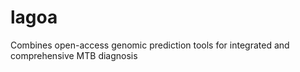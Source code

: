 # lagoa
Combines open-access genomic prediction tools for integrated and comprehensive MTB diagnosis
